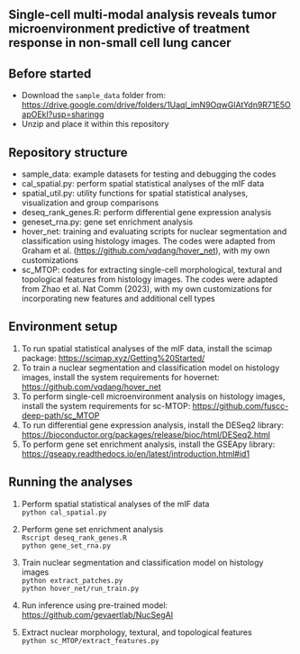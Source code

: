 ## Single-cell multi-modal analysis reveals tumor microenvironment predictive of treatment response in non-small cell lung cancer

## Before started

- Download the `sample_data` folder from: https://drive.google.com/drive/folders/1Uaql_imN9OqwGlAtYdn9R71E5OapOEkI?usp=sharingg
- Unzip and place it within this repository

## Repository structure

- sample_data: example datasets for testing and debugging the codes
- cal_spatial.py: perform spatial statistical analyses of the mIF data
- spatial_util.py: utility functions for spatial statistical analyses, visualization and group comparisons
- deseq_rank_genes.R: perform differential gene expression analysis
- geneset_rna.py: gene set enrichment analysis
- hover_net: training and evaluating scripts for nuclear segmentation and classification using histology images. The codes were adapted from Graham et al. (https://github.com/vqdang/hover_net), with my own customizations 
- sc_MTOP: codes for extracting single-cell morphological, textural and topological features from histology images. The codes were adapted from Zhao et al. Nat Comm (2023), with my own customizations for incorporating new features and additional cell types

## Environment setup 

1. To run spatial statistical analyses of the mIF data, install the scimap package: https://scimap.xyz/Getting%20Started/
2. To train a nuclear segmentation and classification model on histology images, install the system requirements for hovernet: https://github.com/vqdang/hover_net
3. To perform single-cell microenvironment analysis on histology images, install the system requirements for sc-MTOP: https://github.com/fuscc-deep-path/sc_MTOP
4. To run differential gene expression analysis, install the DESeq2 library: https://bioconductor.org/packages/release/bioc/html/DESeq2.html
5. To perform gene set enrichment analysis, install the GSEApy library: https://gseapy.readthedocs.io/en/latest/introduction.html#id1

## Running the analyses

1. Perform spatial statistical analyses of the mIF data<br>
    `python cal_spatial.py`

2. Perform gene set enrichment analysis<br>
    `Rscript deseq_rank_genes.R`<br>
    `python gene_set_rna.py`

3. Train nuclear segmentation and classification model on histology images<br>
    `python extract_patches.py`<br>
    `python hover_net/run_train.py`<br>

4. Run inference using pre-trained model: https://github.com/gevaertlab/NucSegAI 

5. Extract nuclear morphology, textural, and topological features<br>
    `python sc_MTOP/extract_features.py`












